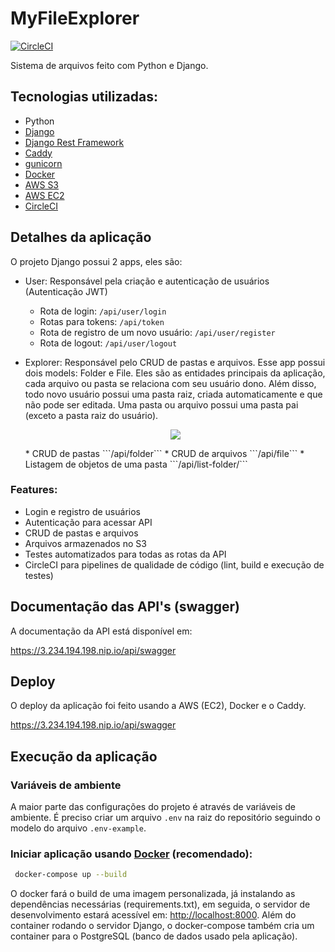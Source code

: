 # MyFileExplorer

[![CircleCI](https://circleci.com/gh/JvitorS23/myFileExplorer.svg?style=svg)](https://circleci.com/gh/JvitorS23/myFileExplorer)

Sistema de arquivos feito com Python e Django. 

## Tecnologias utilizadas:

* Python
* [Django](https://www.djangoproject.com/)
* [Django Rest Framework](https://www.django-rest-framework.org/)
* [Caddy](https://caddyserver.com/)
* [gunicorn](https://gunicorn.org/)
* [Docker](https://www.docker.com/)
* [AWS S3](https://aws.amazon.com/pt/s3/)
* [AWS EC2](https://aws.amazon.com/pt/ec2/)
* [CircleCI](https://circleci.com/)

## Detalhes da aplicação

O projeto Django possui 2 apps, eles são:

* User: Responsável pela criação e autenticação de usuários (Autenticação JWT) 
   * Rota de login: ```/api/user/login```
   * Rotas para tokens: ```/api/token```
   * Rota de registro de um novo usuário: ```/api/user/register```
   * Rota de logout: ```/api/user/logout```
* Explorer: Responsável pelo CRUD de pastas e arquivos. Esse app possui dois models: Folder e File. Eles são as 
  entidades principais da aplicação, cada arquivo ou pasta se relaciona com seu usuário dono. Além disso, todo novo 
  usuário possui uma pasta raiz, criada automaticamente e que não pode ser editada. Uma pasta ou arquivo possui uma 
  pasta pai (exceto a pasta raiz do usuário). 
  
  <p align="center">
    <img src="https://user-images.githubusercontent.com/52494917/163726459-48eae00e-1679-4b9f-aef9-8ba2fbae7b5e.png" />
  </p>
   * CRUD de pastas ```/api/folder```
   * CRUD de arquivos ```/api/file```
   * Listagem de objetos de uma pasta ```/api/list-folder/<id>```

### Features:
* Login e registro de usuários
* Autenticação para acessar API
* CRUD de pastas e arquivos 
* Arquivos armazenados no S3
* Testes automatizados para todas as rotas da API
* CircleCI para pipelines de qualidade de código (lint, build e execução de testes)


## Documentação das API's (swagger)

A documentação da API está disponível em:

https://3.234.194.198.nip.io/api/swagger


## Deploy
O deploy da aplicação foi feito usando a AWS (EC2), Docker e o Caddy. 

https://3.234.194.198.nip.io/api/swagger

## Execução da aplicação

### Variáveis de ambiente

A maior parte das configurações do projeto é através de variáveis de ambiente. É preciso criar um arquivo `.env` na 
raiz do repositório seguindo o modelo do arquivo `.env-example`.

### Iniciar aplicação usando [Docker](https://www.docker.com/) (recomendado):
```bash
 docker-compose up --build
```
O docker fará o build de uma imagem personalizada, já instalando as dependências necessárias (requirements.txt), em seguida, o servidor de desenvolvimento estará acessível em: [http://localhost:8000](http://localhost:8000). Além do container rodando o servidor Django, o docker-compose também cria um container para o PostgreSQL (banco de dados usado pela aplicação).

